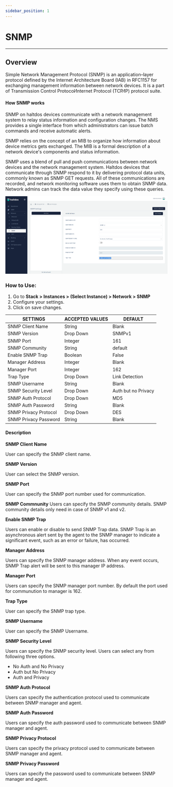 ```yaml
---
sidebar_position: 1
---
```


# SNMP

---

## Overview

Simple Network Management Protocol (SNMP) is an application–layer protocol defined by the Internet Architecture Board (IAB) in RFC1157 for exchanging management information between network devices. It is a part of Transmission Control Protocol⁄Internet Protocol (TCP⁄IP) protocol suite.

#### How SNMP works

SNMP on haltdos devices communicate with a network management system to relay status information and configuration changes. The NMS provides a single interface from which administrators can issue batch commands and receive automatic alerts.

SNMP relies on the concept of an MIB to organize how information about device metrics gets exchanged. The MIB is a formal description of a network device's components and status information.

SNMP uses a blend of pull and push communications between network devices and the network management system. Haltdos devices that communicate through SNMP respond to it by delivering protocol data units, commonly known as SNMP GET requests. All of these communications are recorded, and network monitoring software uses them to obtain SNMP data. Network admins can track the data value they specify using these queries.

![snmp](/img/platform/snmp1.png)

### How to Use:

1. Go to **Stack > Instances > (Select Instance) > Network > SNMP**
2. Configure your settings.
3. Click on save changes.

| SETTINGS              | ACCEPTED VALUES | DEFAULT              |
|-----------------------|-----------------|----------------------|
| SNMP Client Name      | String          | Blank                |
| SNMP Version          | Drop Down       | SNMPv1               |
| SNMP Port             | Integer         | 161                  |
| SNMP  Community       | String          | default              |
| Enable SNMP Trap      | Boolean         | False                |
| Manager Address       | Integer         | Blank                |
| Manager Port          | Integer         | 162                  |
| Trap Type             | Drop Down       | Link Detection       |
| SNMP Username         | String          | Blank                |
| SNMP Security Level   | Drop Down       | Auth but no Privacy  |
| SNMP Auth Protocol    | Drop Down       | MD5                  |
| SNMP Auth Password    | String          | Blank                |
| SNMP Privacy Protocol | Drop Down       | DES                  |
| SNMP Privacy Password | String          | Blank                |

#### Description

**SNMP Client Name** 

User can specify the SNMP client name.

**SNMP Version**

User can select the SNMP version.

**SNMP Port**

User can specify the SNMP port number used for communication.

**SNMP Commnunity**
Users can specify the SNMP community details. SNMP community details only need in case of SNMP v1 and v2.

**Enable SNMP Trap**

Users can enable or disable to send SNMP Trap data. SNMP Trap is an asynchronous alert sent by the agent to the SNMP manager to indicate a significant event, such as an error or failure, has occurred.

**Manager Address**

Users can specify the SNMP manager address. When any event occurs, SNMP Trap alert will be sent to this manager IP address.

**Manager Port**

Users can specify the SNMP manager port number. By default the port used for communution to manager is 162.

**Trap Type**

User can specify the SNMP trap type.

**SNMP Username**

User can specify the SNMP Username. 

**SNMP Security Level**

Users can specify the SNMP security level. Users can select any from following three options.

- No Auth and No Privacy
- Auth but No Privacy
- Auth and Privacy

**SNMP Auth Protocol**

Users can specify the authentication protocol used to communicate between SNMP manager and agent.

**SNMP Auth Password**

Users can specify the auth password used to communicate between SNMP manager and agent.

**SNMP Privacy Protocol**

Users can specify the privacy protocol used to communicate between SNMP manager and agent.

**SNMP Privacy Password**

Users can specify the password used to communicate between SNMP manager and agent.


